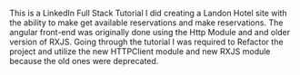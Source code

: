 This is a LinkedIn Full Stack Tutorial I did creating a Landon Hotel site with the ability to make get available reservations and make reservations. The angular front-end was originally done using the Http Module and and older version of RXJS. Going through the tutorial I was required to Refactor the project and utilize the new HTTPClient module and new RXJS module because the old ones were deprecated.
